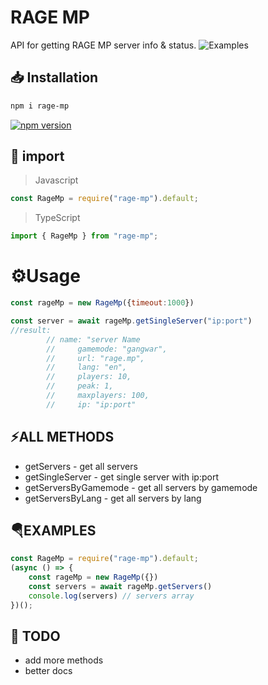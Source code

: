 


# RAGE MP

API for getting RAGE MP server info & status.
![Examples](https://cdn.discordapp.com/attachments/807678844252192768/849224975524298802/example.png)
## 📥 Installation 
```bash
npm i rage-mp
```
[![npm version](https://badge.fury.io/js/angular2-expandable-list.svg)](https://www.npmjs.com/package/rage-mp)
## 🧷 import
> Javascript
```js
const RageMp = require("rage-mp").default;
```
> TypeScript
```ts
import { RageMp } from "rage-mp";
```

# ⚙️Usage
```js
const rageMp = new RageMp({timeout:1000})

const server = await rageMp.getSingleServer("ip:port")
//result:
        // name: "server Name
        //     gamemode: "gangwar",
        //     url: "rage.mp",
        //     lang: "en",
        //     players: 10,
        //     peak: 1,
        //     maxplayers: 100,
        //     ip: "ip:port"
```



## ⚡**ALL METHODS**
- getServers - get all servers 
- getSingleServer - get single server with ip:port
- getServersByGamemode - get all servers by gamemode
- getServersByLang - get all servers by lang
 
## 🪂**EXAMPLES**
```js
const RageMp = require("rage-mp").default;
(async () => {
    const rageMp = new RageMp({})
    const servers = await rageMp.getServers()
    console.log(servers) // servers array
})();
```

## 📝 TODO
- add more methods
- better docs
